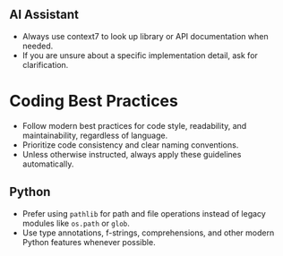 ## AI Assistant

- Always use context7 to look up library or API documentation when needed.
- If you are unsure about a specific implementation detail, ask for clarification.

# Coding Best Practices

- Follow modern best practices for code style, readability, and maintainability, regardless of language.
- Prioritize code consistency and clear naming conventions.
- Unless otherwise instructed, always apply these guidelines automatically.

## Python
- Prefer using `pathlib` for path and file operations instead of legacy modules like `os.path` or `glob`.
- Use type annotations, f-strings, comprehensions, and other modern Python features whenever possible.
